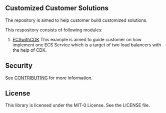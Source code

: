 ## Customized Customer Solutions 

The repository is aimed to help customer build customized solutions. 

This respository consists of following modules:
1. [ECSwithCDK](https://github.com/aws-samples/amazon-ecs-cdk-examples/tree/main/ECSwithCDK)
This example is aimed to guide customer on how implement one ECS Service which is a target of two load balancers with the help of CDK.

## Security

See [CONTRIBUTING](CONTRIBUTING.md#security-issue-notifications) for more information.

## License

This library is licensed under the MIT-0 License. See the LICENSE file.

